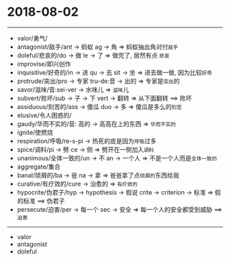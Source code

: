 # 2018-08-02

---

- valor/勇气/
- antagonist/敌手/ant -> 蚂蚁 ag -> 角 => 蚂蚁抽出角对付`敌手`
- doleful/悲哀的/do -> 做 le -> 了 => 做完了, 居然有点 `悲哀`
- improvise/即兴创作
- inquisitive/好奇的/in -> 进 qu -> 去 sit -> 坐 => 进去做一做, 因为比较`好奇`
- protrude/突出/pro -> 专家 tru-de:音 -> 出的 => 专家是`突出`的
- savor/滋味/音:sei-ver -> 水味儿 => `滋味`儿
- subvert/败坏/sub -> 子 -> 下 vert -> 翻转 => 从下面翻转 ==> 败坏
- assiduous/刻苦的/ass -> 傻瓜 duo -> 多 => 傻瓜是多么的`刻苦`
- elusive/令人困惑的/
- gaudy/华而不实的/音: 高的 -> 高高在上的东西 => `华而不实的`
- ignite/使燃烧
- respiration/呼吸/re-s-pi -> 热死的皮是因为`呼吸`过多
- spice/调料/pi -> 劈 ce -> 侧 => 劈开在一侧加入`调料`
- unanimous/全体一致的/un -> 不 an -> 一个人 => 不是一个人而是`全体一致的`
- aggregate/集合
- banal/琐屑的/ba -> 爸 na -> 拿 => 爸爸拿了点`琐屑的`东西给我
- curative/有疗效的/cure -> 治愈的 => `有疗效的`
- hypocrite/伪君子/hyp -> hypothesis -> 假说 crite -> criterion -> 标准 => 假的标准 ==> 伪君子
- persecute/迫害/per -> 每一个 sec -> 安全 => 每一个人的安全都受到威胁 ==> `迫害`

---

- valor
- antagonist
- doleful
